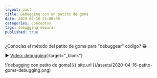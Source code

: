 ```yaml
---
layout: post
title: Debugging con un patito de goma
date: 2020-04-16 21:00:00
categories: conceptos
tags: debugging depurar
published: true
---
```



¿Conocías el método del patito de goma para "debuggear" código? 😁

▶️ [Video: debugging](www.youtube.com/watch?v=5W14n0PjfyI){:target="_blank"}

![debugging con patito de goma]({{ site.url }}/assets/2020-04-16-patito-goma-debugging.png)
